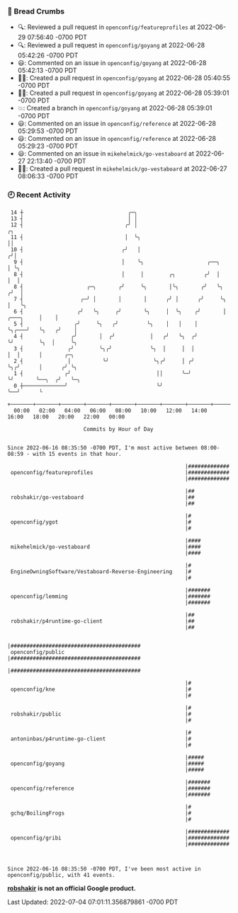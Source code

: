 ### 🍞 Bread Crumbs

 * 🔍: Reviewed a pull request in  `openconfig/featureprofiles` at 2022-06-29 07:56:40 -0700 PDT
 * 🔍: Reviewed a pull request in  `openconfig/goyang` at 2022-06-28 05:42:26 -0700 PDT
 * 😃: Commented on an issue in `openconfig/goyang` at 2022-06-28 05:42:13 -0700 PDT
 * ✍🏼: Created a pull request in `openconfig/goyang` at 2022-06-28 05:40:55 -0700 PDT
 * ✍🏼: Created a pull request in `openconfig/goyang` at 2022-06-28 05:39:01 -0700 PDT
 * 💥: Created a branch in `openconfig/goyang` at 2022-06-28 05:39:01 -0700 PDT
 * 😃: Commented on an issue in `openconfig/reference` at 2022-06-28 05:29:53 -0700 PDT
 * 😃: Commented on an issue in `openconfig/reference` at 2022-06-28 05:29:23 -0700 PDT
 * 😃: Commented on an issue in `mikehelmick/go-vestaboard` at 2022-06-27 22:13:40 -0700 PDT
 * ✍🏼: Created a pull request in `mikehelmick/go-vestaboard` at 2022-06-27 08:06:33 -0700 PDT

### 🕘 Recent Activity
```
 14 ┼                                 ╭─╮
 13 ┤                                 │ │
 12 ┤                                ╭╯ │                                             ╭╮
 11 ┤                                │  ╰╮                                            ││
 10 ┤                               ╭╯   │                                           ╭╯│
  9 ┤                               │    ╰╮                    ╭──╮                  │ ╰╮
  8 ┤                               │     │        ╭╮         ╭╯  │                  │  │
  8 ┤                    ╭─╮       ╭╯     ╰╮       │╰╮       ╭╯   ╰╮                ╭╯  │
  7 ┤                  ╭─╯ │       │       │      ╭╯ │      ╭╯     ╰╮               │   ╰╮
  6 ┤                 ╭╯   ╰╮     ╭╯       ╰╮     │  ╰╮    ╭╯       │     ╭───╮     │    │
  5 ┤                ╭╯     ╰╮   ╭╯         ╰╮    │   │    │        ╰╮╭───╯   ╰╮   ╭╯    │
  4 ┤               ╭╯       │  ╭╯           │   ╭╯   ╰╮  ╭╯         ╰╯        ╰╮  │     ╰╮
  3 ┤              ╭╯        ╰╮╭╯            ╰╮  │     │  │                     │  │      │       ╭─╮
  2 ┤              │          ╰╯              ╰╮╭╯     │ ╭╯                     ╰╮╭╯      │      ╭╯ ╰╮
  1 ┤             ╭╯                           ││      ╰─╯                       ╰╯       ╰──╮  ╭╯   ╰─╮
  0 ┼─────────────╯                            ╰╯                                            ╰──╯      ╰
    +───────+───────+───────+───────+───────+───────+───────+───────+───────+───────+───────+───────+────
  00:00   02:00   04:00   06:00   08:00   10:00   12:00   14:00   16:00   18:00   20:00   22:00   00:00   

						Commits by Hour of Day


Since 2022-06-16 08:35:50 -0700 PDT, I'm most active between 08:00-08:59 - with 15 events in that hour.

```



```
                                                        |#############
 openconfig/featureprofiles                             |#############
                                                        |#############

                                                        |##
 robshakir/go-vestaboard                                |##
                                                        |##

                                                        |#
 openconfig/ygot                                        |#
                                                        |#

                                                        |####
 mikehelmick/go-vestaboard                              |####
                                                        |####

                                                        |#
 EngineOwningSoftware/Vestaboard-Reverse-Engineering    |#
                                                        |#

                                                        |#######
 openconfig/lemming                                     |#######
                                                        |#######

                                                        |##
 robshakir/p4runtime-go-client                          |##
                                                        |##

                                                        |#########################################
 openconfig/public                                      |#########################################
                                                        |#########################################

                                                        |#
 openconfig/kne                                         |#
                                                        |#

                                                        |#
 robshakir/public                                       |#
                                                        |#

                                                        |#
 antoninbas/p4runtime-go-client                         |#
                                                        |#

                                                        |#####
 openconfig/goyang                                      |#####
                                                        |#####

                                                        |#######
 openconfig/reference                                   |#######
                                                        |#######

                                                        |#
 gchq/BoilingFrogs                                      |#
                                                        |#

                                                        |#############
 openconfig/gribi                                       |#############
                                                        |#############



Since 2022-06-16 08:35:50 -0700 PDT, I've been most active in openconfig/public, with 41 events.

```
**[robshakir](mailto:robjs@google.com) is not an official Google product.**  


Last Updated: 2022-07-04 07:01:11.356879861 -0700 PDT
